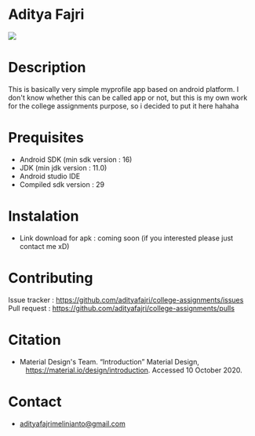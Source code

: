 # Aditya Fajri

<img src="https://i.imgur.com/hEyk6oO.jpg">

# Description
This is basically very simple myprofile app based on android platform. I don't know whether this can be called app or not, but this is my own work for the college assignments purpose, so i decided to put it here hahaha

# Prequisites
* Android SDK (min sdk version : 16)
* JDK (min jdk version : 11.0)
* Android studio IDE
* Compiled sdk version : 29

# Instalation
* Link download for apk : coming soon (if you interested please just contact me xD)

# Contributing
Issue tracker : <a href="https://github.com/adityafajri/college-assignments/issues" target=" _blank"> https://github.com/adityafajri/college-assignments/issues</a><br>
Pull request : <a href="https://github.com/adityafajri/college-assignments/pulls" target=" _blank"> https://github.com/adityafajri/college-assignments/pulls</a><br>

# Citation
* Material Design's Team. “Introduction” Material Design,<br>
&nbsp;&nbsp; https://material.io/design/introduction. Accessed 10 October 2020.

# Contact
* adityafajrimelinianto@gmail.com
